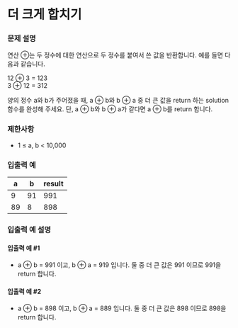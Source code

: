 # 더 크게 합치기
### 문제 설명
연산 ⊕는 두 정수에 대한 연산으로 두 정수를 붙여서 쓴 값을 반환합니다. 예를 들면 다음과 같습니다.

12 ⊕ 3 = 123  
3 ⊕ 12 = 312

양의 정수 a와 b가 주어졌을 때, a ⊕ b와 b ⊕ a 중 더 큰 값을 return 하는 solution 함수를 완성해 주세요. 단, a ⊕ b와 b ⊕ a가 같다면 a ⊕ b를 return 합니다.
### 제한사항
- 1 ≤ a, b < 10,000
### 입출력 예

| a  | b  | result |
|----|----|--------|
| 9  | 91 | 991    |
| 89 | 8  | 898    |

### 입출력 예 설명
#### 입출력 예 #1
- a ⊕ b = 991 이고, b ⊕ a = 919 입니다. 둘 중 더 큰 값은 991 이므로 991을 return 합니다.
#### 입출력 예 #2
- a ⊕ b = 898 이고, b ⊕ a = 889 입니다. 둘 중 더 큰 값은 898 이므로 898을 return 합니다.